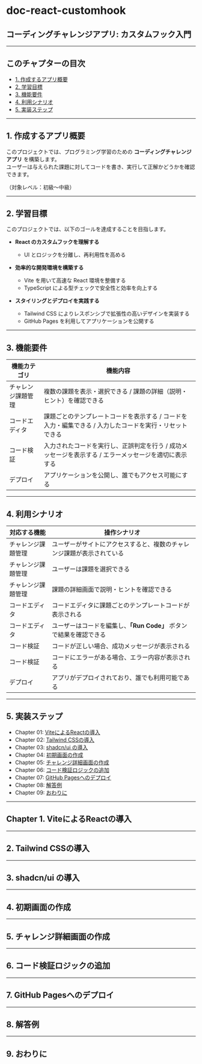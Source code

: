 # doc-react-customhook

## コーディングチャレンジアプリ: カスタムフック入門

---

## このチャプターの目次

- [1. 作成するアプリ概要](#1-作成するアプリ概要)
- [2. 学習目標](#2-学習目標)
- [3. 機能要件](#3-機能要件)
- [4. 利用シナリオ](#4-利用シナリオ)
- [5. 実装ステップ](#5-実装ステップ)

---

## 1. 作成するアプリ概要

このプロジェクトでは、プログラミング学習のための **コーディングチャレンジアプリ** を構築します。  
ユーザーは与えられた課題に対してコードを書き、実行して正解かどうかを確認できます。

（対象レベル：初級〜中級）

---

## 2. 学習目標

このプロジェクトでは、以下のゴールを達成することを目指します。

- **React のカスタムフックを理解する**  
  - UI とロジックを分離し、再利用性を高める  

- **効率的な開発環境を構築する**  
  - Vite を用いて高速な React 環境を整備する  
  - TypeScript による型チェックで安全性と効率を向上する  

- **スタイリングとデプロイを実践する**  
  - Tailwind CSS によりレスポンシブで拡張性の高いデザインを実装する  
  - GitHub Pages を利用してアプリケーションを公開する  

---

## 3. 機能要件

| 機能カテゴリ | 機能内容 |
|--------------|----------|
| チャレンジ課題管理 | 複数の課題を表示・選択できる / 課題の詳細（説明・ヒント）を確認できる |
| コードエディタ | 課題ごとのテンプレートコードを表示する / コードを入力・編集できる / 入力したコードを実行・リセットできる |
| コード検証 | 入力されたコードを実行し、正誤判定を行う / 成功メッセージを表示する / エラーメッセージを適切に表示する |
| デプロイ | アプリケーションを公開し、誰でもアクセス可能にする |

---

## 4. 利用シナリオ

| 対応する機能    | 操作シナリオ                                                 |
| --------- | ---------------------------------------------------------- |
| チャレンジ課題管理 | ユーザーがサイトにアクセスすると、複数のチャレンジ課題が表示されている |
| チャレンジ課題管理 | ユーザーは課題を選択できる                                     |
| チャレンジ課題管理 | 課題の詳細画面で説明・ヒントを確認できる                         |
| コードエディタ   | コードエディタに課題ごとのテンプレートコードが表示される            |
| コードエディタ   | ユーザーはコードを編集し、**「Run Code」** ボタンで結果を確認できる |
| コード検証     | コードが正しい場合、成功メッセージが表示される                    |
| コード検証     | コードにエラーがある場合、エラー内容が表示される                  |
| デプロイ      | アプリがデプロイされており、誰でも利用可能である                  |

---

## 5. 実装ステップ

- Chapter 01: [ViteによるReactの導入](#chapter-1-viteによるreactの導入) 
- Chapter 02: [Tailwind CSSの導入](#2-tailwind-cssの導入)   
- Chapter 03: [shadcn/ui の導入](#3-shadcnui-の導入)
- Chapter 04: [初期画面の作成](#4-初期画面の作成)  
- Chapter 05: [チャレンジ詳細画面の作成](#5-チャレンジ詳細画面の作成)  
- Chapter 06: [コード検証ロジックの追加](#6-コード検証ロジックの追加)  
- Chapter 07: [GitHub Pagesへのデプロイ](#7-github-pagesへのデプロイ)  
- Chapter 08: [解答例](#8-解答例)
- Chapter 09: [おわりに](#9-おわりに)

---

## Chapter 1. ViteによるReactの導入

---

## 2. Tailwind CSSの導入

---

## 3. shadcn/ui の導入

---

## 4. 初期画面の作成

---

## 5. チャレンジ詳細画面の作成

---

## 6. コード検証ロジックの追加

---

## 7. GitHub Pagesへのデプロイ

---

## 8. 解答例

---

## 9. おわりに
